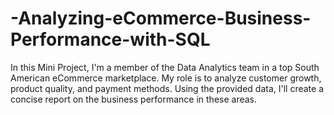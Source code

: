 # -Analyzing-eCommerce-Business-Performance-with-SQL
 In this Mini Project, I'm a member of the Data Analytics team in a top South American eCommerce marketplace. My role is to analyze customer growth, product quality, and payment methods. Using the provided data, I'll create a concise report on the business performance in these areas.
